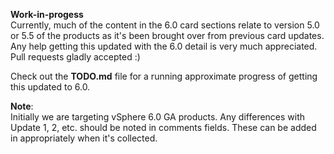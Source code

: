 **Work-in-progess**  
Currently, much of the content in the 6.0 card sections relate to version 5.0 or 5.5 of the products as it's been brought over from previous card updates. Any help getting this updated with the 6.0 detail is very much appreciated.  Pull requests gladly accepted :)   

Check out the **TODO.md** file for a running approximate progress of getting this updated to 6.0.

**Note**:  
Initially we are targeting vSphere 6.0 GA products. Any differences with Update 1, 2, etc. should be noted in comments fields. These can be added in appropriately when it's collected.

